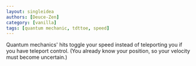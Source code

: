 ```yaml
---
layout: singleidea
authors: [Deuce-Zen]
category: [vanilla]
tags: [quantum mechanic, tdttoe, speed]
---
```

Quantum mechanics' hits toggle your speed instead of teleporting you if you have teleport control. (You already know your position, so your velocity must become uncertain.)
